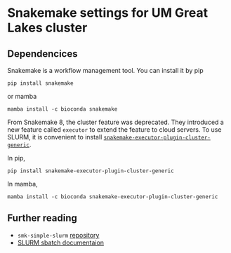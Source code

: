 # Snakemake settings for UM Great Lakes cluster

## Dependencices
Snakemake is a workflow management tool.
You can install it by pip
```
pip install snakemake
```
or mamba
```
mamba install -c bioconda snakemake
```

From Snakemake 8, the cluster feature was deprecated.
They introduced a new feature called `executor` to extend the feature to cloud servers.
To use SLURM, it is convenient to install [`snakemake-executor-plugin-cluster-generic`](https://github.com/snakemake/snakemake-executor-plugin-cluster-generic).

In pip, 
```
pip install snakemake-executor-plugin-cluster-generic
```
In mamba,
```
mamba install -c bioconda snakemake-executor-plugin-cluster-generic
```
## Further reading
- `smk-simple-slurm` [repository](https://github.com/jdblischak/smk-simple-slurm?tab=readme-ov-file)
- [SLURM sbatch documentaion](https://slurm.schedmd.com/sbatch.html)
